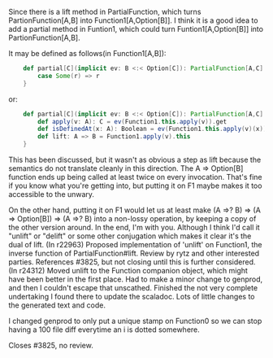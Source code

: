 Since there is a lift method in PartialFunction, which turns PartionFunction[A,B] into Function1[A,Option[B]]. I think it is a good idea to add a partial method in Funtion1, which could turn Funtion1[A,Option[B]] into PartionFunction[A,B].

It may be defined as follows(in Function1[A,B]):
```scala
    def partial[C](implicit ev: B <:< Option[C]): PartialFunction[A,C] = x => ev(apply(x)) match {
        case Some(r) => r
    }
```
or:
```scala
    def partial[C](implicit ev: B <:< Option[C]): PartialFunction[A,C] = new PartialFunction[A,C] {
        def apply(v: A): C = ev(Function1.this.apply(v)).get
        def isDefinedAt(x: A): Boolean = ev(Function1.this.apply(v)(x)).isDefined
        def lift: A => B = Function1.apply(v).this
    }
```
This has been discussed, but it wasn't as obvious a step as lift because the semantics do not translate cleanly in this direction.  The A => Option[B] function ends up being called at least twice on every invocation.  That's fine if you know what you're getting into, but putting it on F1 maybe makes it too accessible to the unwary.

On the other hand, putting it on F1 would let us at least make (A =>? B) => (A => Option[B]) => (A =>? B) into a non-lossy operation, by keeping a copy of the other version around.  In the end, I'm with you.  Although I think I'd call it "unlift" or "delift" or some other conjugation which makes it clear it's the dual of lift.
(In r22963) Proposed implementation of 'unlift' on Function1, the inverse
function of PartialFunction#lift.  Review by rytz and other
interested parties.  References #3825, but not closing until this
is further considered.
(In r24312) Moved unlift to the Function companion object, which might have been
better in the first place.  Had to make a minor change to genprod,
and then I couldn't escape that unscathed.  Finished the not very
complete undertaking I found there to update the scaladoc.  Lots of
little changes to the generated text and code.

I changed genprod to only put a unique stamp on Function0 so we can
stop having a 100 file diff everytime an i is dotted somewhere.

Closes #3825, no review.
